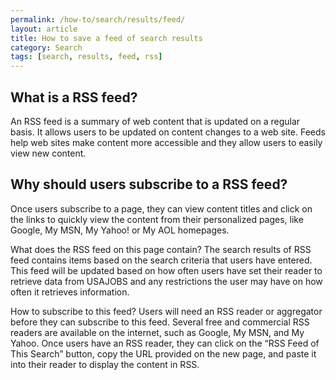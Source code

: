 ```yaml
---
permalink: /how-to/search/results/feed/
layout: article
title: How to save a feed of search results
category: Search
tags: [search, results, feed, rss]
---
```


## What is a RSS feed?

An RSS feed is a summary of web content that is updated on a regular basis. It allows users to be updated on content changes to a web site. Feeds help web sites make content more accessible and they allow users to easily view new content.

## Why should users subscribe to a RSS feed?

Once users subscribe to a page, they can view content titles and click on the links to quickly view the content from their personalized pages, like Google, My MSN, My Yahoo! or My AOL homepages.

What does the RSS feed on this page contain? The search results of RSS feed contains items based on the search criteria that users have entered. This feed will be updated based on how often users have set their reader to retrieve data from USAJOBS and any restrictions the user may have on how often it retrieves information.

How to subscribe to this feed? Users will need an RSS reader or aggregator before they can subscribe to this feed. Several free and commercial RSS readers are available on the internet, such as Google, My MSN, and My Yahoo. Once users have an RSS reader, they can click on the “RSS Feed of This Search” button, copy the URL provided on the new page, and paste it into their reader to display the content in RSS.

